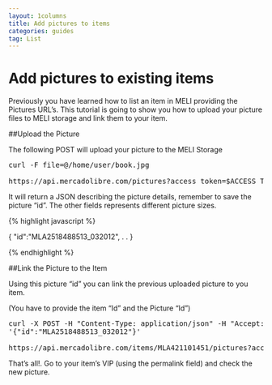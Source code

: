 ```yaml
---
layout: 1columns
title: Add pictures to items
categories: guides
tag: List
---
```


# Add pictures to existing items

Previously you have learned how to list an item in MELI providing the Pictures URL’s. This tutorial is going to show you how to upload your picture files to MELI storage and link them to your item.

##Upload the Picture

The following POST will upload your picture to the MELI Storage

<pre class="terminal">
curl -F file=@/home/user/book.jpg

https://api.mercadolibre.com/pictures?access_token=$ACCESS_TOKEN
</pre>

It will return a JSON describing the picture details, remember to save the picture “id”. The other fields represents different picture sizes.

{% highlight javascript %}

{
"id":"MLA2518488513_032012",
.
.
}

{% endhighlight %}

##Link the Picture to the Item

Using this picture “id” you can link the previous uploaded picture to you item.

(You have to provide the item “Id” and the Picture “Id”)

<pre class="terminal">
curl -X POST -H "Content-Type: application/json" -H "Accept: application/json" -d
'{"id":"MLA2518488513_032012"}'

https://api.mercadolibre.com/items/MLA421101451/pictures?access_token=$ACCESS_TOKEN
</pre>

That’s all!. Go to your item’s VIP (using the permalink field) and check the new picture.
